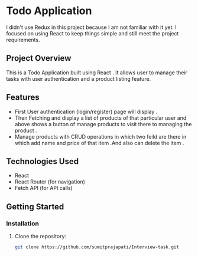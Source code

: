 # Todo Application
I didn't use Redux in this project because I am not familiar with it yet. I focused on using React to keep things simple and still meet the project requirements.
## Project Overview
This is a Todo Application built using React . It allows user to manage their tasks with user authentication and a product listing feature.

## Features
- First User authentication (login/register) page will display . 
- Then Fetching and display a list of products of that particular user and above shows a button of manage products to visit there to managing the product .  
- Manage products with CRUD operations in which two feild are there in which add name and price of that item .And also can delete the item .  

## Technologies Used
- React
- React Router (for navigation)
- Fetch API (for API calls)

## Getting Started

### Installation
1. Clone the repository:
   ```bash
   git clone https://github.com/sumitprajapati/Interview-task.git
